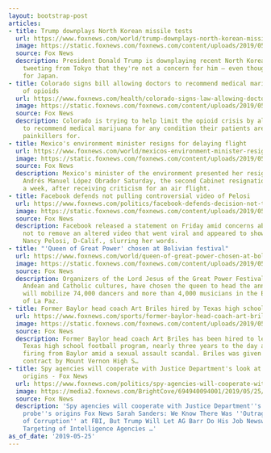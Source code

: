```yaml
---
layout: bootstrap-post
articles:
- title: Trump downplays North Korean missile tests
  url: https://www.foxnews.com/world/trump-downplays-north-korean-missile-tests
  image: https://static.foxnews.com/foxnews.com/content/uploads/2019/05/ContentBroker_contentid-ac862ef651be414c8167492f711bb0d5.png
  source: Fox News
  description: President Donald Trump is downplaying recent North Korean missile tests,
    tweeting from Tokyo that they're not a concern for him — even though they are
    for Japan.
- title: Colorado signs bill allowing doctors to recommend medical marijuana instead
    of opioids
  url: https://www.foxnews.com/health/colorado-signs-law-allowing-doctors-to-recommend-medical-marijuana-instead-of-opioids
  image: https://static.foxnews.com/foxnews.com/content/uploads/2019/05/weed-opiods-iStock.jpg
  source: Fox News
  description: Colorado is trying to help limit the opioid crisis by allowing doctors
    to recommend medical marijuana for any condition their patients are being prescribed
    painkillers for.
- title: Mexico's environment minister resigns for delaying flight
  url: https://www.foxnews.com/world/mexicos-environment-minister-resigns-for-delaying-flight
  image: https://static.foxnews.com/foxnews.com/content/uploads/2019/05/ContentBroker_contentid-cab06b2872e341598ec3eb62f1edc306.png
  source: Fox News
  description: Mexico's minister of the environment presented her resignation to President
    Andrés Manuel López Obrador Saturday, the second Cabinet resignation in less than
    a week, after receiving criticism for an air flight.
- title: Facebook defends not pulling controversial video of Pelosi
  url: https://www.foxnews.com/politics/facebook-defends-decision-not-to-remove-controversial-video-of-pelosi
  image: https://static.foxnews.com/foxnews.com/content/uploads/2019/05/ContentBroker_contentid-dd4c5d7447aa4f479f9b739a801897f8.png
  source: Fox News
  description: Facebook released a statement on Friday amid concerns about its decision
    not to remove an altered video that went viral and appeared to show House Speaker
    Nancy Pelosi, D-Calif., slurring her words.
- title: "'Queen of Great Power' chosen at Bolivian festival"
  url: https://www.foxnews.com/world/queen-of-great-power-chosen-at-bolivian-festival
  image: https://static.foxnews.com/foxnews.com/content/uploads/2019/05/ContentBroker_contentid-822f73d0943549fb9f7cd6a0e1dc4e78-1.png
  source: Fox News
  description: Organizers of the Lord Jesus of the Great Power Festival, which fuses
    Andean and Catholic cultures, have chosen the queen to head the annual event which
    will mobilize 74,000 dancers and more than 4,000 musicians in the Bolivian city
    of La Paz.
- title: Former Baylor head coach Art Briles hired by Texas high school
  url: https://www.foxnews.com/sports/former-baylor-head-coach-art-briles-hired-by-texas-high-school
  image: https://static.foxnews.com/foxnews.com/content/uploads/2019/05/Art-Briles-Reuters.jpg
  source: Fox News
  description: Former Baylor head coach Art Briles has been hired to lead an East
    Texas high school football program, nearly three years to the day after his public
    firing from Baylor amid a sexual assault scandal. Briles was given a two-year
    contract by Mount Vernon High S…
- title: Spy agencies will cooperate with Justice Department's look at Russia probe's
    origins - Fox News
  url: https://www.foxnews.com/politics/spy-agencies-will-cooperate-with-justice-departments-look-at-russia-probes-origins
  image: https://media2.foxnews.com/BrightCove/694940094001/2019/05/25/694940094001_6041065628001_6041068054001-vs.jpg
  source: Fox News
  description: 'Spy agencies will cooperate with Justice Department''s look at Russia
    probe''s origins Fox News Sarah Sanders: We Know There Was ''Outrageous Amount
    of Corruption'' at FBI, But Trump Will Let AG Barr Do His Job Newsweek Trump’s
    Targeting of Intelligence Agencies …'
as_of_date: '2019-05-25'
---
```


